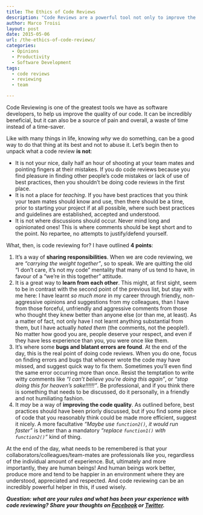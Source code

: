 ```yaml
---
title: The Ethics of Code Reviews
description: "Code Reviews are a powerful tool not only to improve the quality of our code, but also to make our teammates' life easier. Be a constructive Code Reviewer."
author: Marco Troisi
layout: post
date: 2015-05-06
url: /the-ethics-of-code-reviews/
categories:
  - Opinions
  - Productivity
  - Software Development
tags:
  - code reviews
  - reviewing
  - team

---
```

Code Reviewing is one of the greatest tools we have as software developers, to help us improve the quality of our code. It can be incredibly beneficial, but it can also be a source of pain and overall, a waste of time instead of a time-saver.

Like with many things in life, knowing _why_ we do something, can be a good way to do that thing at its best and not to abuse it. Let&#8217;s begin then to unpack what a code review **is not**:<!--more-->

  * It is not your nice, daily half an hour of shooting at your team mates and pointing fingers at their mistakes. If you do code reviews because you find pleasure in finding other people&#8217;s code mistakes or lack of use of best practices, then you shouldn&#8217;t be doing code reviews in the first place.
  * It is not a place for _teaching_. If you have best practices that you think your team mates should know and use, then there should be a time, prior to starting your project if at all possible, where such best practices and guidelines are established, accepted and understood.
  * It is not where discussions should occur. Never mind long and opinionated ones! This is where comments should be kept short and to the point. No repartee, no attempts to justify/defend yourself.

What, then, is code reviewing for? I have outlined **4 points**:

  1. It&#8217;s a way of **sharing responsibilities**. When we are code reviewing, we are _&#8220;carrying the weight together&#8221;_, so to speak. We are quitting the old &#8220;I don&#8217;t care, it&#8217;s not my code&#8221; mentality that many of us tend to have, in favour of a &#8220;we&#8217;re in this together&#8221; attitude.
  2. It is a great way to **learn from each other**. This might, at first sight, seem to be in contrast with the second point of the previous list, but stay with me here: I have learnt _so much more_ in my career through friendly, non-aggressive opinions and suggestions from my colleagues, than I have from those forceful, unfriendly and aggressive comments from those who thought they knew better than anyone else (or than me, at least). As a matter of fact, not only have I not learnt anything substantial from them, but I have actually _hated them_ (the comments, not the people!). No matter how good you are, people deserve your respect, and even if they have less experience than you, you were once like them.
  3. It&#8217;s where some **bugs and blatant errors are found**. At the end of the day, this is the real point of doing code reviews. When you do one, focus on finding errors and bugs that whoever wrote the code may have missed, and suggest quick way to fix them. Sometimes you&#8217;ll even find the same error occurring more than once. Resist the temptation to write witty comments like _&#8220;I can&#8217;t believe you&#8217;re doing this again&#8221;_, or _&#8220;stop doing this for heaven&#8217;s sake!!!!!!&#8221;_. Be professional, and if you think there is something that needs to be discussed, do it personally, in a friendly and not humiliating fashion.
  4. It _may_ be a way of **improving the code quality**. As outlined before, best practices should have been priorly discussed, but if you find some piece of code that you reasonably think could be made more efficient, suggest it nicely. A more facultative _&#8220;Maybe use `function2()`, it would run faster&#8221;_ is better than a mandatory _&#8220;replace `function1()` with `function2()`&#8220;_ kind of thing.

At the end of the day, what needs to be remembered is that your collaborators/colleagues/team-mates are professionals like you, regardless of the individual amount of experience. But, ultimately and more importantly, they are human beings! And human beings work better, produce more and tend to be happier in an environment where they are understood, appreciated and respected. And code reviewing can be an incredibly powerful helper in this, if used wisely.

**_Question: what are your rules and what has been your experience with code reviewing? Share your thoughts on [Facebook][1] or [Twitter][2]._**

 [1]: http://www.facebook.com/sharer/sharer.php?u=https://www.marcotroisi.com/the-ethics-of-code-reviews/
 [2]: https://twitter.com/intent/tweet?original_referer=https://www.marcotroisi.com/the-ethics-of-code-reviews/&source=tweetbutton&text=%3F&url=http://goo.gl/fDGwIC&via=marcotroisi
